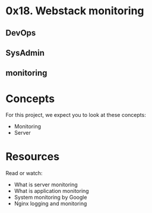 # 0x18. Webstack monitoring
## DevOps
## SysAdmin
## monitoring

# Concepts
For this project, we expect you to look at these concepts:

* Monitoring
* Server

# Resources
Read or watch:

* What is server monitoring
* What is application monitoring
* System monitoring by Google
* Nginx logging and monitoring

